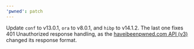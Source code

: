 ```yaml
---
'pwned': patch
---
```


Update `conf` to v13.0.1, `ora` to v8.0.1, and `hibp` to v14.1.2. The last one fixes 401 Unauthorized response handling, as the [haveibeenpwned.com API (v3)](https://haveibeenpwned.com/API/v3#Authorisation) changed its response format.
